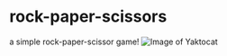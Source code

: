 # rock-paper-scissors
a simple rock-paper-scissor game!
![Image of Yaktocat](https://abhik-b.github.com/images/Screenshot(1).png)

